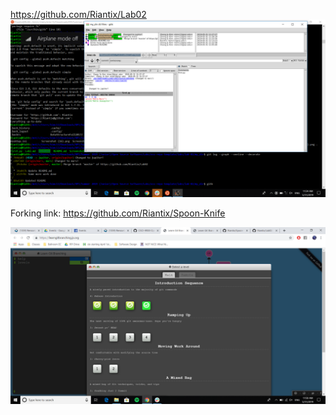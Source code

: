 https://github.com/Riantix/Lab02
![comparison](pictures/gitk_github_comparison.png)

Forking link: https://github.com/Riantix/Spoon-Knife

![GitBranching](pictures/LearnGitBranching.png)
